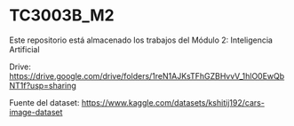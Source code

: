 # TC3003B_M2

Este repositorio está almacenado los trabajos del Módulo 2: Inteligencia Artificial

Drive: https://drive.google.com/drive/folders/1reN1AJKsTFhGZBHvvV_1hlO0EwQbNT1f?usp=sharing

Fuente del dataset: https://www.kaggle.com/datasets/kshitij192/cars-image-dataset
